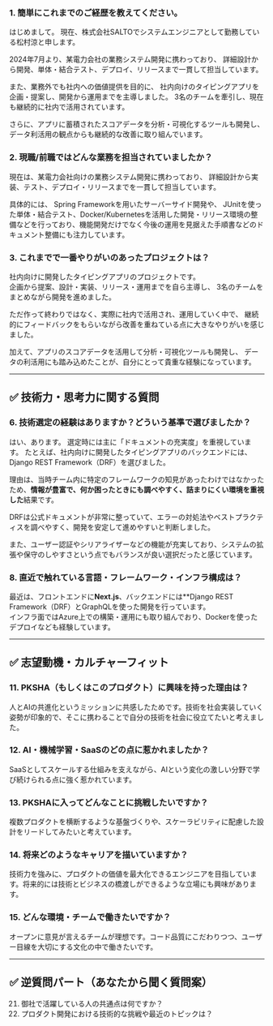 ### **1. 簡単にこれまでのご経歴を教えてください。**

はじめまして。
現在、株式会社SALTOでシステムエンジニアとして勤務している松村涼と申します。

2024年7月より、某電力会社の業務システム開発に携わっており、
詳細設計から開発、単体・結合テスト、デプロイ、リリースまで一貫して担当しています。

また、業務外でも社内への価値提供を目的に、
社内向けのタイピングアプリを企画・提案し、開発から運用までを主導しました。
3名のチームを牽引し、現在も継続的に社内で活用されています。

さらに、アプリに蓄積されたスコアデータを分析・可視化するツールも開発し、データ利活用の観点からも継続的な改善に取り組んでいます。

### **2. 現職/前職ではどんな業務を担当されていましたか？**

現在は、某電力会社向けの業務システム開発に携わっており、
詳細設計から実装、テスト、デプロイ・リリースまでを一貫して担当しています。  

具体的には、
Spring Frameworkを用いたサーバーサイド開発や、
JUnitを使った単体・結合テスト、Docker/Kubernetesを活用した開発・リリース環境の整備などを行っており、機能開発だけでなく今後の運用を見据えた手順書などのドキュメント整備にも注力しています。  
### **3. これまでで一番やりがいのあったプロジェクトは？**

社内向けに開発したタイピングアプリのプロジェクトです。  
企画から提案、設計・実装、リリース・運用までを自ら主導し、
3名のチームをまとめながら開発を進めました。  

ただ作って終わりではなく、実際に社内で活用され、運用していく中で、
継続的にフィードバックをもらいながら改善を重ねている点に大きなやりがいを感じました。  

加えて、アプリのスコアデータを活用して分析・可視化ツールも開発し、
データの利活用にも踏み込めたことが、自分にとって貴重な経験になっています。

---
## **✅ 技術力・思考力に関する質問**

### **6. 技術選定の経験はありますか？どういう基準で選びましたか？**

はい、あります。
選定時には主に「ドキュメントの充実度」を重視しています。
たとえば、社内向けに開発したタイピングアプリのバックエンドには、Django REST Framework（DRF）を選びました。

理由は、当時チーム内に特定のフレームワークの知見があったわけではなかったため、**情報が豊富で、何か困ったときにも調べやすく、詰まりにくい環境を重視した**結果です。  

DRFは公式ドキュメントが非常に整っていて、エラーの対処法やベストプラクティスを調べやすく、開発を安定して進めやすいと判断しました。

また、ユーザー認証やシリアライザーなどの機能が充実しており、システムの拡張や保守のしやすさという点でもバランスが良い選択だったと感じています。
### **8. 直近で触れている言語・フレームワーク・インフラ構成は？**

最近は、フロントエンドに**Next.js**、バックエンドには**Django REST Framework（DRF）とGraphQLを使った開発を行っています。  
インフラ面ではAzure上での構築・運用にも取り組んでおり、Dockerを使ったデプロイなども経験しています。

---
## **✅ 志望動機・カルチャーフィット**

### **11. PKSHA（もしくはこのプロダクト）に興味を持った理由は？**

人とAIの共進化というミッションに共感したためです。技術を社会実装していく姿勢が印象的で、そこに携わることで自分の技術を社会に役立てたいと考えました。

### **12. AI・機械学習・SaaSのどの点に惹かれましたか？**

SaaSとしてスケールする仕組みを支えながら、AIという変化の激しい分野で学び続けられる点に強く惹かれています。

### **13. PKSHAに入ってどんなことに挑戦したいですか？**

複数プロダクトを横断するような基盤づくりや、スケーラビリティに配慮した設計をリードしてみたいと考えています。

### **14. 将来どのようなキャリアを描いていますか？**

技術力を強みに、プロダクトの価値を最大化できるエンジニアを目指しています。将来的には技術とビジネスの橋渡しができるような立場にも興味があります。

### **15. どんな環境・チームで働きたいですか？**

オープンに意見が言えるチームが理想です。コード品質にこだわりつつ、ユーザー目線を大切にする文化の中で働きたいです。

---
## **✅ 逆質問パート（あなたから聞く質問案）**

21. 御社で活躍している人の共通点は何ですか？
22. プロダクト開発における技術的な挑戦や最近のトピックは？